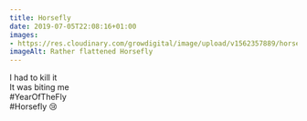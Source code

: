 ```yaml
---
title: Horsefly
date: 2019-07-05T22:08:16+01:00
images: 
- https://res.cloudinary.com/growdigital/image/upload/v1562357889/horsefly-E7D2BD5A.jpg
imageAlt: Rather flattened Horsefly
---
```


I had to kill it  
It was biting me  
\#YearOfTheFly  
\#Horsefly
😢
